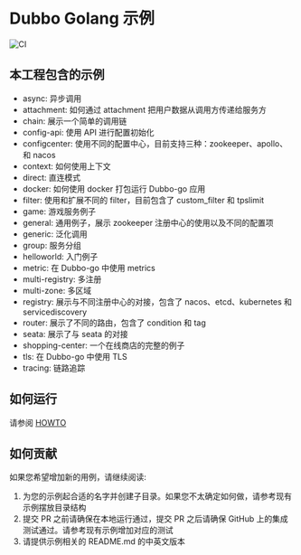 # Dubbo Golang 示例

![CI](https://github.com/apache/dubbo-go-samples/workflows/CI/badge.svg)

## 本工程包含的示例

* async: 异步调用
* attachment: 如何通过 attachment 把用户数据从调用方传递给服务方
* chain: 展示一个简单的调用链
* config-api: 使用 API 进行配置初始化  
* configcenter: 使用不同的配置中心，目前支持三种：zookeeper、apollo、和 nacos
* context: 如何使用上下文  
* direct: 直连模式
* docker: 如何使用 docker 打包运行 Dubbo-go 应用  
* filter: 使用和扩展不同的 filter，目前包含了 custom_filter 和 tpslimit
* game: 游戏服务例子
* general: 通用例子，展示 zookeeper 注册中心的使用以及不同的配置项
* generic: 泛化调用
* group: 服务分组  
* helloworld: 入门例子
* metric: 在 Dubbo-go 中使用 metrics  
* multi-registry: 多注册
* multi-zone: 多区域  
* registry: 展示与不同注册中心的对接，包含了 nacos、etcd、kubernetes 和 servicediscovery
* router: 展示了不同的路由，包含了 condition 和 tag
* seata: 展示了与 seata 的对接
* shopping-center: 一个在线商店的完整的例子
* tls: 在 Dubbo-go 中使用 TLS
* tracing: 链路追踪

## 如何运行

请参阅 [HOWTO](HOWTO_zh.md)

## 如何贡献

如果您希望增加新的用例，请继续阅读:

1. 为您的示例起合适的名字并创建子目录。如果您不太确定如何做，请参考现有示例摆放目录结构
2. 提交 PR 之前请确保在本地运行通过，提交 PR 之后请确保 GitHub 上的集成测试通过。请参考现有示例增加对应的测试
3. 请提供示例相关的 README.md 的中英文版本
